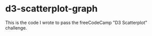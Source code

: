 # d3-scatterplot-graph
This is the code I wrote to pass the freeCodeCamp "D3 Scatterplot" challenge.

